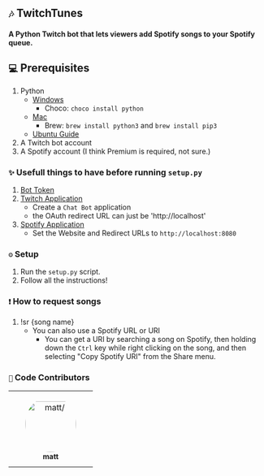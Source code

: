 ## `🎶` TwitchTunes
#### A Python Twitch bot that lets viewers add Spotify songs to your Spotify queue. 


## `💻` Prerequisites
1. Python
    - [Windows](https://www.python.org/downloads/)
        * Choco: `choco install python`
    - [Mac](https://www.python.org/downloads/)
        * Brew: `brew install python3` and `brew install pip3`
    - [Ubuntu Guide](https://linuxize.com/post/how-to-install-python-3-9-on-ubuntu-20-04/)
2. A Twitch bot account
3. A Spotify account (I think Premium is required, not sure.)

### `✨` Usefull things to have before running `setup.py`
1. [Bot Token](https://twitchapps.com/tmi/)
2. [Twitch Application](https://dev.twitch.tv/console/apps/create)
    * Create a `Chat Bot` application
    * the OAuth redirect URL can just be 'http://localhost'
3. [Spotify Application](https://developer.spotify.com/dashboard/applications)
    * Set the Website and Redirect URLs to `http://localhost:8080`

### `⚙` Setup
1. Run the `setup.py` script.
2. Follow all the instructions!

### `❗` How to request songs
1. !sr {song name}
    * You can also use a Spotify URL or URI
        * You can get a URI by searching a song on Spotify, then holding down the `Ctrl` key while right clicking on the song, and then selecting "Copy Spotify URI" from the Share menu.

### `🙌` Code Contributors

<table>
<tr>
    <td align="center" style="word-wrap: break-word; width: 150.0; height: 150.0">
        <a href=https://github.com/mmattbtw>
            <img src=https://avatars.githubusercontent.com/u/30363562?v=4 width="100;"  style="border-radius:50%;align-items:center;justify-content:center;overflow:hidden;padding-top:10px" alt=matt/>
            <br />
            <sub style="font-size:14px"><b>matt</b></sub>
        </a>
    </td>
</tr>
</table>
